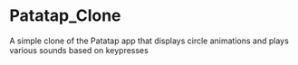 # Patatap_Clone
A simple clone of the Patatap app that displays circle animations and plays various sounds based on keypresses

